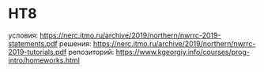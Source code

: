 # HT8
условия: https://nerc.itmo.ru/archive/2019/northern/nwrrc-2019-statements.pdf
решения: https://nerc.itmo.ru/archive/2019/northern/nwrrc-2019-tutorials.pdf
репозиторий: https://www.kgeorgiy.info/courses/prog-intro/homeworks.html

